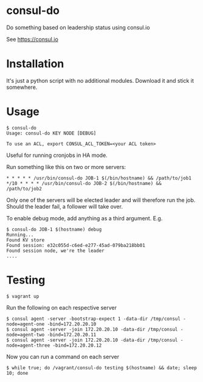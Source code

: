 consul-do
=========

Do something based on leadership status using consul.io

See https://consul.io

Installation
============

It's just a python script with no additional modules. Download it and stick it somewhere.

Usage
=====

    $ consul-do
    Usage: consul-do KEY NODE [DEBUG]

    To use an ACL, export CONSUL_ACL_TOKEN=<your ACL token>

Useful for running cronjobs in HA mode.

Run something like this on two or more servers:

    * * * * * /usr/bin/consul-do JOB-1 $(/bin/hostname) && /path/to/job1
    */10 * * * * /usr/bin/consul-do JOB-2 $(/bin/hostname) && /path/to/job2

Only one of the servers will be elected leader and will therefore run the job. Should the leader fail, a follower will take over.

To enable debug mode, add anything as a third argument. E.g.

    $ consul-do JOB-1 $(hostname) debug
    Running...
    Found KV store
    Found session: e32c055d-c6ed-e277-45ad-079ba218bb01
    Found session node, we're the leader
    ....

Testing
=======

    $ vagrant up

Run the following on each respective server

    $ consul agent -server -bootstrap-expect 1 -data-dir /tmp/consul -node=agent-one -bind=172.20.20.10
    $ consul agent -server -join 172.20.20.10 -data-dir /tmp/consul -node=agent-two -bind=172.20.20.11
    $ consul agent -server -join 172.20.20.10 -data-dir /tmp/consul -node=agent-three -bind=172.20.20.12

Now you can run a command on each server

    $ while true; do /vagrant/consul-do testing $(hostname) && date; sleep 10; done



